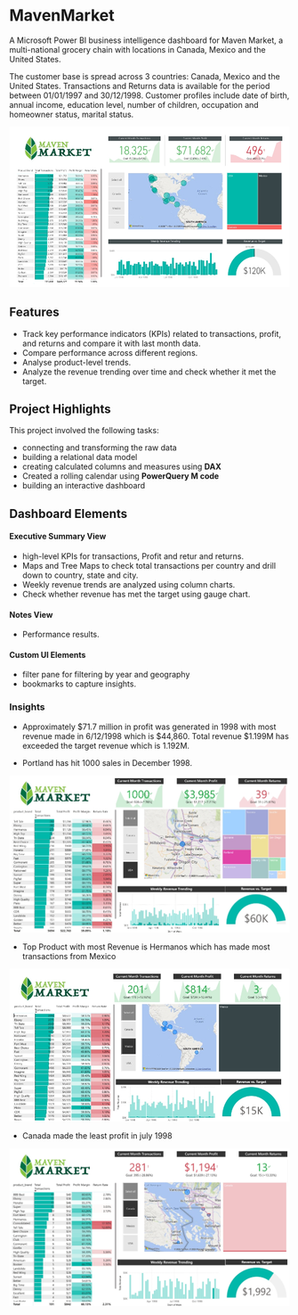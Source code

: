 # MavenMarket

A Microsoft Power BI business intelligence dashboard for Maven Market, a multi-national grocery chain with locations in Canada, Mexico and the United States.

The customer base is spread across 3 countries: Canada, Mexico and the United States. Transactions and Returns data is available for the period between 01/01/1997 and 30/12/1998. Customer profiles include date of birth, annual income, education level, number of children, occupation and homeowner status, marital status. 

<img alt="Maven Market Executive Dashboard" src="./images/screenshots/Topline_Performance.jpeg">

## Features

- Track key performance indicators (KPIs) related to transactions, profit, and returns and compare it with last month data.
- Compare performance across different regions.
- Analyse product-level trends.
- Analyze the revenue trending over time and check whether it met the target.

## Project Highlights

This project involved the following tasks:

- connecting and transforming the raw data 
- building a relational data model
- creating calculated columns and measures using **DAX**
- Created a rolling calendar using **PowerQuery M code**
- building an interactive dashboard

## Dashboard Elements

#### Executive Summary View

- high-level KPIs for transactions, Profit and retur and returns.
- Maps and Tree Maps to check total transactions per country and drill down to country, state and city.
- Weekly revenue trends are analyzed using column charts.
- Check whether revenue has met the target using gauge chart.

#### Notes View

- Performance results.

#### Custom UI Elements

- filter pane for filtering by year and geography
- bookmarks to capture insights.


### Insights

- Approximately $71.7 million in profit was generated in 1998 with most revenue made in 6/12/1998 which is $44,860. Total revenue $1.199M has exceeded the target revenue which is 1.192M.

- Portland has hit 1000 sales in December 1998.

<img src="./images/screenshots/Portland_Sales.jpeg">

- Top Product with most Revenue is Hermanos which has  made most transactions from Mexico

<img src="./images/screenshots/TopProduct_Mexico.jpeg">

- Canada made the least profit in july 1998

<img src="./images/screenshots/LeastProfit_Canada.jpeg">

